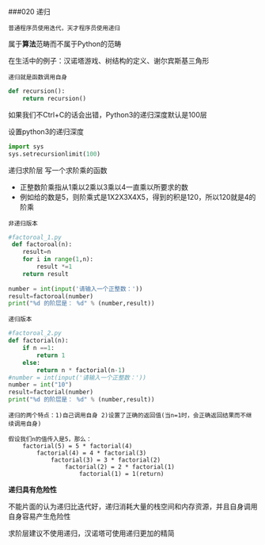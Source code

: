 ###020 递归

`普通程序员使用迭代，天才程序员使用递归`

属于**算法**范畴而不属于Python的范畴

在生活中的例子：汉诺塔游戏、树结构的定义、谢尔宾斯基三角形

`递归就是函数调用自身`

```python
def recursion():
    return recursion()
```
如果我们不Ctrl+C的话会出错，Python3的递归深度默认是100层

设置python3的递归深度
```python
import sys
sys.setrecursionlimit(100)
```

递归求阶层
写一个求阶乘的函数
 - 正整数阶乘指从1乘以2乘以3乘以4一直乘以所要求的数
 - 例如给的数是5，则阶乘式是1X2X3X4X5，得到的积是120，所以120就是4的阶乘

 `非递归版本`

```python
#factoroal_1.py
 def factoroal(n):
    result=n
    for i in range(1,n):
        result *=1
    return result
    
number = int(input('请输入一个正整数：'))
result=factoroal(number)
print("%d 的阶层是： %d" % (number,result))
```

`递归版本`

```python
#factoroal_2.py
def factorial(n):
    if n ==1:
        return 1
    else:
        return n * factorial(n-1)
#number = int(input('请输入一个正整数：'))
number = int("10")
result=factorial(number)
print("%d 的阶层是： %d" % (number,result))
```

`递归的两个特点：1)自己调用自身 2)设置了正确的返回值(当n=1时，会正确返回结果而不继续调用自身)`


```
假设我们n的值传入是5，那么：
    factorial(5) = 5 * factorial(4)
        factorial(4) = 4 * factorial(3)
            factorial(3) = 3 * factorial(2)
                factorial(2) = 2 * factorial(1)
                    factorial(1) = 1(return)
```

**递归具有危险性**

不能片面的认为递归比迭代好，递归消耗大量的栈空间和内存资源，并且自身调用自身容易产生危险性

求阶层建议不使用递归，汉诺塔可使用递归更加的精简


